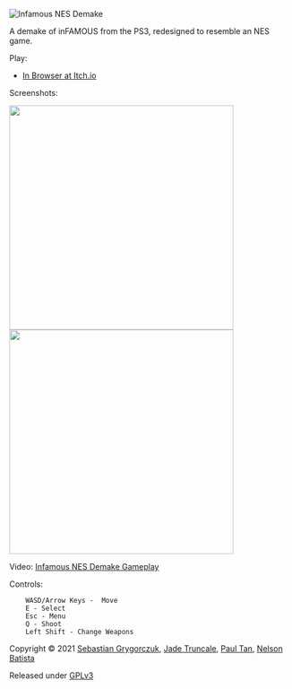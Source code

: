 ![Infamous NES Demake](https://img.itch.zone/aW1nLzU0MTMyMzEucG5n/original/YEDuF4.png)

A demake of inFAMOUS from the PS3, redesigned to resemble an NES game.

Play:

- [In Browser at Itch.io](https://orczuk.itch.io/infamous-nes-demake)

Screenshots:

<img src="https://img.itch.zone/aW1hZ2UvOTU0ODExLzU0MTI5MTIucG5n/original/39hERL.png" width="400">
<img src="https://img.itch.zone/aW1hZ2UvOTU0ODExLzU0MTI5MTEucG5n/original/S7XtYf.png" width="400">

Video:
[Infamous NES Demake Gameplay](https://www.youtube.com/watch?v=UgfjZ9ELSks)

Controls:
```
    WASD/Arrow Keys -  Move
    E - Select
    Esc - Menu
    Q - Shoot
    Left Shift - Change Weapons
```
Copyright © 2021 [Sebastian Grygorczuk](https://orczuk.github.io/), [Jade Truncale](https://ftruncale.bitbucket.io/), [Paul Tan](https://github.com/Neminem1203), [Nelson Batista](https://github.com/batistan)

Released under [GPLv3](gpl-3.0.txt)
